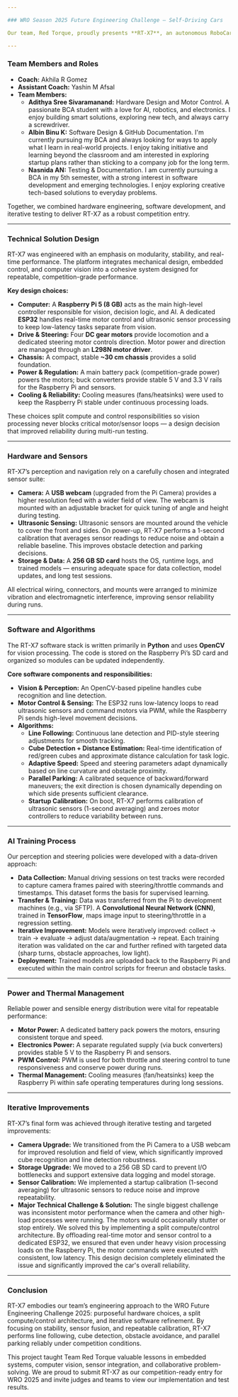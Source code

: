 ```yaml
---

### WRO Season 2025 Future Engineering Challenge — Self-Driving Cars

Our team, Red Torque, proudly presents **RT-X7**, an autonomous RoboCar developed for the 2025 World Robot Olympiad (WRO) Future Engineering Challenge. This international competition requires teams to design, build, and program fully autonomous vehicles capable of line following, cube recognition, obstacle avoidance, and precise parking — all performed autonomously under competition conditions.

---
```


### Team Members and Roles

* **Coach:** Akhila R Gomez
* **Assistant Coach:** Yashin M Afsal
* **Team Members:**
    * **Adithya Sree Sivaramanand:** Hardware Design and Motor Control. A passionate BCA student with a love for AI, robotics, and electronics. I enjoy building smart solutions, exploring new tech, and always carry a screwdriver.
    * **Albin Binu K:** Software Design & GitHub Documentation. I'm currently pursuing my BCA and always looking for ways to apply what I learn in real-world projects. I enjoy taking initiative and learning beyond the classroom and am interested in exploring startup plans rather than sticking to a company job for the long term.
    * **Nasnida AN:** Testing & Documentation. I am currently pursuing a BCA in my 5th semester, with a strong interest in software development and emerging technologies. I enjoy exploring creative tech-based solutions to everyday problems.

Together, we combined hardware engineering, software development, and iterative testing to deliver RT-X7 as a robust competition entry.

---

### Technical Solution Design

RT-X7 was engineered with an emphasis on modularity, stability, and real-time performance. The platform integrates mechanical design, embedded control, and computer vision into a cohesive system designed for repeatable, competition-grade performance.

**Key design choices:**

* **Computer:** A **Raspberry Pi 5 (8 GB)** acts as the main high-level controller responsible for vision, decision logic, and AI. A dedicated **ESP32** handles real-time motor control and ultrasonic sensor processing to keep low-latency tasks separate from vision.
* **Drive & Steering:** Four **DC gear motors** provide locomotion and a dedicated steering motor controls direction. Motor power and direction are managed through an **L298N motor driver**.
* **Chassis:** A compact, stable **~30 cm chassis** provides a solid foundation.
* **Power & Regulation:** A main battery pack (competition-grade power) powers the motors; buck converters provide stable 5 V and 3.3 V rails for the Raspberry Pi and sensors.
* **Cooling & Reliability:** Cooling measures (fans/heatsinks) were used to keep the Raspberry Pi stable under continuous processing loads.

These choices split compute and control responsibilities so vision processing never blocks critical motor/sensor loops — a design decision that improved reliability during multi-run testing.

---

### Hardware and Sensors

RT-X7’s perception and navigation rely on a carefully chosen and integrated sensor suite:

* **Camera:** A **USB webcam** (upgraded from the Pi Camera) provides a higher resolution feed with a wider field of view. The webcam is mounted with an adjustable bracket for quick tuning of angle and height during testing.
* **Ultrasonic Sensing:** Ultrasonic sensors are mounted around the vehicle to cover the front and sides. On power-up, RT-X7 performs a 1-second calibration that averages sensor readings to reduce noise and obtain a reliable baseline. This improves obstacle detection and parking decisions.
* **Storage & Data:** A **256 GB SD card** hosts the OS, runtime logs, and trained models — ensuring adequate space for data collection, model updates, and long test sessions.

All electrical wiring, connectors, and mounts were arranged to minimize vibration and electromagnetic interference, improving sensor reliability during runs.

---

### Software and Algorithms

The RT-X7 software stack is written primarily in **Python** and uses **OpenCV** for vision processing. The code is stored on the Raspberry Pi’s SD card and organized so modules can be updated independently.

**Core software components and responsibilities:**

* **Vision & Perception:** An OpenCV-based pipeline handles cube recognition and line detection.
* **Motor Control & Sensing:** The ESP32 runs low-latency loops to read ultrasonic sensors and command motors via PWM, while the Raspberry Pi sends high-level movement decisions.
* **Algorithms:**
    * **Line Following:** Continuous lane detection and PID-style steering adjustments for smooth tracking.
    * **Cube Detection + Distance Estimation:** Real-time identification of red/green cubes and approximate distance calculation for task logic.
    * **Adaptive Speed:** Speed and steering parameters adapt dynamically based on line curvature and obstacle proximity.
    * **Parallel Parking:** A calibrated sequence of backward/forward maneuvers; the exit direction is chosen dynamically depending on which side presents sufficient clearance.
    * **Startup Calibration:** On boot, RT-X7 performs calibration of ultrasonic sensors (1-second averaging) and zeroes motor controllers to reduce variability between runs.

---

### AI Training Process

Our perception and steering policies were developed with a data-driven approach:

* **Data Collection:** Manual driving sessions on test tracks were recorded to capture camera frames paired with steering/throttle commands and timestamps. This dataset forms the basis for supervised learning.
* **Transfer & Training:** Data was transferred from the Pi to development machines (e.g., via SFTP). A **Convolutional Neural Network (CNN)**, trained in **TensorFlow**, maps image input to steering/throttle in a regression setting.
* **Iterative Improvement:** Models were iteratively improved: collect → train → evaluate → adjust data/augmentation → repeat. Each training iteration was validated on the car and further refined with targeted data (sharp turns, obstacle approaches, low light).
* **Deployment:** Trained models are uploaded back to the Raspberry Pi and executed within the main control scripts for freerun and obstacle tasks.

---

### Power and Thermal Management

Reliable power and sensible energy distribution were vital for repeatable performance:

* **Motor Power:** A dedicated battery pack powers the motors, ensuring consistent torque and speed.
* **Electronics Power:** A separate regulated supply (via buck converters) provides stable 5 V to the Raspberry Pi and sensors.
* **PWM Control:** PWM is used for both throttle and steering control to tune responsiveness and conserve power during runs.
* **Thermal Management:** Cooling measures (fan/heatsinks) keep the Raspberry Pi within safe operating temperatures during long sessions.

---

### Iterative Improvements

RT-X7’s final form was achieved through iterative testing and targeted improvements:

* **Camera Upgrade:** We transitioned from the Pi Camera to a USB webcam for improved resolution and field of view, which significantly improved cube recognition and line detection robustness.
* **Storage Upgrade:** We moved to a 256 GB SD card to prevent I/O bottlenecks and support extensive data logging and model storage.
* **Sensor Calibration:** We implemented a startup calibration (1-second averaging) for ultrasonic sensors to reduce noise and improve repeatability.
* **Major Technical Challenge & Solution:** The single biggest challenge was inconsistent motor performance when the camera and other high-load processes were running. The motors would occasionally stutter or stop entirely. We solved this by implementing a split compute/control architecture. By offloading real-time motor and sensor control to a dedicated ESP32, we ensured that even under heavy vision processing loads on the Raspberry Pi, the motor commands were executed with consistent, low latency. This design decision completely eliminated the issue and significantly improved the car's overall reliability.

---

### Conclusion

RT-X7 embodies our team’s engineering approach to the WRO Future Engineering Challenge 2025: purposeful hardware choices, a split compute/control architecture, and iterative software refinement. By focusing on stability, sensor fusion, and repeatable calibration, RT-X7 performs line following, cube detection, obstacle avoidance, and parallel parking reliably under competition conditions.

This project taught Team Red Torque valuable lessons in embedded systems, computer vision, sensor integration, and collaborative problem-solving. We are proud to submit RT-X7 as our competition-ready entry for WRO 2025 and invite judges and teams to view our implementation and test results.
